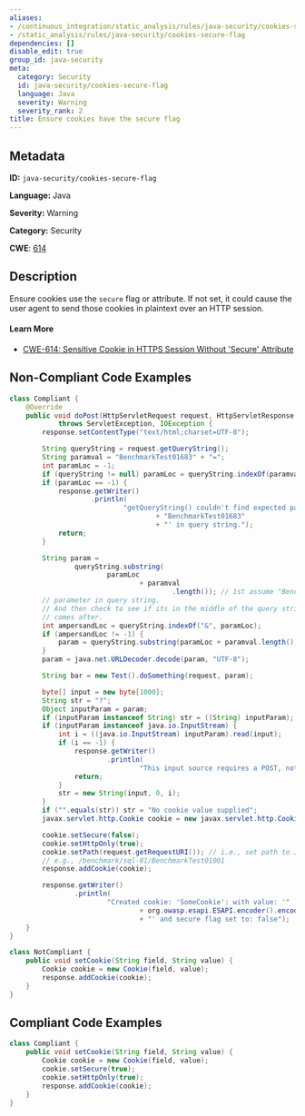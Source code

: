 ```yaml
---
aliases:
- /continuous_integration/static_analysis/rules/java-security/cookies-secure-flag
- /static_analysis/rules/java-security/cookies-secure-flag
dependencies: []
disable_edit: true
group_id: java-security
meta:
  category: Security
  id: java-security/cookies-secure-flag
  language: Java
  severity: Warning
  severity_rank: 2
title: Ensure cookies have the secure flag
---
```

<!--  SOURCED FROM https://github.com/DataDog/datadog-static-analyzer-rule-docs -->


## Metadata
**ID:** `java-security/cookies-secure-flag`

**Language:** Java

**Severity:** Warning

**Category:** Security

**CWE**: [614](https://cwe.mitre.org/data/definitions/614.html)

## Description
Ensure cookies use the `secure` flag or attribute. If not set, it could cause the user agent to send those cookies in plaintext over an HTTP session.

#### Learn More

 - [CWE-614: Sensitive Cookie in HTTPS Session Without 'Secure' Attribute](https://cwe.mitre.org/data/definitions/614.html)


## Non-Compliant Code Examples
```java
class Compliant {
    @Override
    public void doPost(HttpServletRequest request, HttpServletResponse response)
            throws ServletException, IOException {
        response.setContentType("text/html;charset=UTF-8");

        String queryString = request.getQueryString();
        String paramval = "BenchmarkTest01683" + "=";
        int paramLoc = -1;
        if (queryString != null) paramLoc = queryString.indexOf(paramval);
        if (paramLoc == -1) {
            response.getWriter()
                    .println(
                            "getQueryString() couldn't find expected parameter '"
                                    + "BenchmarkTest01683"
                                    + "' in query string.");
            return;
        }

        String param =
                queryString.substring(
                        paramLoc
                                + paramval
                                        .length()); // 1st assume "BenchmarkTest01683" param is last
        // parameter in query string.
        // And then check to see if its in the middle of the query string and if so, trim off what
        // comes after.
        int ampersandLoc = queryString.indexOf("&", paramLoc);
        if (ampersandLoc != -1) {
            param = queryString.substring(paramLoc + paramval.length(), ampersandLoc);
        }
        param = java.net.URLDecoder.decode(param, "UTF-8");

        String bar = new Test().doSomething(request, param);

        byte[] input = new byte[1000];
        String str = "?";
        Object inputParam = param;
        if (inputParam instanceof String) str = ((String) inputParam);
        if (inputParam instanceof java.io.InputStream) {
            int i = ((java.io.InputStream) inputParam).read(input);
            if (i == -1) {
                response.getWriter()
                        .println(
                                "This input source requires a POST, not a GET. Incompatible UI for the InputStream source.");
                return;
            }
            str = new String(input, 0, i);
        }
        if ("".equals(str)) str = "No cookie value supplied";
        javax.servlet.http.Cookie cookie = new javax.servlet.http.Cookie("SomeCookie", str);

        cookie.setSecure(false);
        cookie.setHttpOnly(true);
        cookie.setPath(request.getRequestURI()); // i.e., set path to JUST this servlet
        // e.g., /benchmark/sql-01/BenchmarkTest01001
        response.addCookie(cookie);

        response.getWriter()
                .println(
                        "Created cookie: 'SomeCookie': with value: '"
                                + org.owasp.esapi.ESAPI.encoder().encodeForHTML(str)
                                + "' and secure flag set to: false");
    }
}
```

```java
class NotCompliant {
    public void setCookie(String field, String value) {
        Cookie cookie = new Cookie(field, value);
        response.addCookie(cookie);
    }
}
```

## Compliant Code Examples
```java
class Compliant {
    public void setCookie(String field, String value) {
        Cookie cookie = new Cookie(field, value);
        cookie.setSecure(true);
        cookie.setHttpOnly(true);
        response.addCookie(cookie);
    }
}
```
